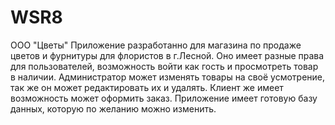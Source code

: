 # WSR8
ООО "Цветы"
Приложение разработанно для магазина по продаже цветов и фурнитуры для флористов в г.Лесной. 
Оно имеет разные права для пользователей, возможность войти как гость и просмотреть товар в наличии.
Администратор может изменять товары на своё усмотрение, так же он может редактировать их и удалять.
Клиент же имеет возможность может оформить заказ.
Приложение имеет готовую базу данных, которую по желанию можно изменить.
